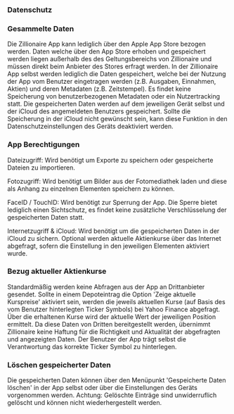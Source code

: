 ### Datenschutz
### Gesammelte Daten
Die Zillionaire App kann lediglich über den Apple App Store bezogen werden. Daten welche über den App Store erhoben und gespeichert werden liegen außerhalb des des Geltungsbereichs von Zillionaire und müssen direkt beim Anbieter des Stores erfragt werden.
In der Zillionaire App selbst werden lediglich die Daten gespeichert, welche bei der Nutzung der App vom Benutzer eingetragen werden (z.B. Ausgaben, Einnahmen, Aktien) und deren Metadaten (z.B. Zeitstempel). Es findet keine Speicherung von benutzerbezogenen Metadaten oder ein Nutzertracking statt.
Die gespeicherten Daten werden auf dem jeweiligen Gerät selbst und der iCloud des angemeldeten Benutzers gespeichert. Sollte die Speicherung in der iCloud nicht gewünscht sein, kann diese Funktion in den Datenschutzeinstellungen des Geräts deaktiviert werden.

### App Berechtigungen
Dateizugriff: Wird benötigt um Exporte zu speichern oder gespeicherte Dateien zu importieren.

Fotozugriff: Wird benötigt um Bilder aus der Fotomediathek laden und diese als Anhang zu einzelnen Elementen speichern zu können.

FaceID / TouchID: Wird benötigt zur Sperrung der App. Die Sperre bietet lediglich einen Sichtschutz, es findet keine zusätzliche Verschlüsselung der gespeicherten Daten statt.

Internetzugriff & iCloud: Wird benötigt um die gespeicherten Daten in der iCloud zu sichern. Optional werden aktuelle Aktienkurse über das Internet abgefragt, sofern die Einstellung in den jeweiligen Elementen aktiviert wurde.

### Bezug aktueller Aktienkurse
Standardmäßig werden keine Abfragen aus der App an Drittanbieter gesendet. Sollte in einem Depoteintrag die Option 'Zeige aktuelle Kurspreise' aktiviert sein, werden die jeweils aktuellen Kurse (auf Basis des vom Benutzer hinterlegten Ticker Symbols) bei Yahoo Finance abgefragt. Über die erhaltenen Kurse wird der aktuelle Wert der jeweiligen Position ermittelt. Da diese Daten von Dritten bereitgestellt werden, übernimmt Zillionaire keine Haftung für die Richtigkeit und Aktualität der abgefragten und angezeigten Daten. Der Benutzer der App trägt selbst die Verantwortung das korrekte Ticker Symbol zu hinterlegen.

### Löschen gespeicherter Daten
Die gespeicherten Daten können über den Menüpunkt 'Gespeicherte Daten löschen' in der App selbst oder über die Einstellungen des Geräts vorgenommen werden.
Achtung: Gelöschte Einträge sind unwiderruflich gelöscht und können nicht wiederhergestellt werden.
